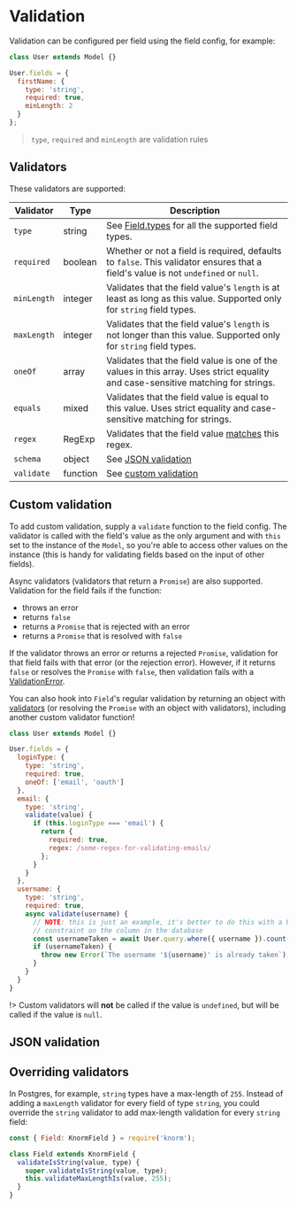 # Validation

Validation can be configured per field using the field config, for example:

```js
class User extends Model {}

User.fields = {
  firstName: {
    type: 'string',
    required: true,
    minLength: 2
  }
};
```
> `type`, `required` and `minLength` are validation rules

## Validators

These validators are supported:

| Validator   | Type     |  Description                                        |
| ----------- | -------- | --------------------------------------------------- |
| `type`      | string   | See [Field.types](api/field.md#fieldtypes) for all the supported field types. |
| `required`  | boolean  | Whether or not a field is required, defaults to `false`. This validator ensures that a field's value is not `undefined` or `null`. |
| `minLength` | integer  | Validates that the field value's `length` is at least as long as this value. Supported only for `string` field types. |
| `maxLength` | integer  | Validates that the field value's `length` is not longer than this value. Supported only for `string` field types. |
| `oneOf`     | array    | Validates that the field value is one of the values in this array. Uses strict equality and case-sensitive matching for strings. |
| `equals`    | mixed    | Validates that the field value is equal to this value. Uses strict equality and case-sensitive matching for strings. |
| `regex`     | RegExp   | Validates that the field value [matches](https://developer.mozilla.org/en-US/docs/Web/JavaScript/Reference/Global_Objects/RegExp/test) this regex. |
| `schema`    | object   | See [JSON validation](#json-validation) |
| `validate`  | function | See [custom validation](#custom-validation) |

## Custom validation

To add custom validation, supply a `validate` function to the field config. The
validator is called with the field's value as the only argument and with `this`
set to the instance of the `Model`, so you're able to access other values on the
instance (this is handy for validating fields based on the input of other fields).

Async validators (validators that return a `Promise`) are also supported.
Validation for the field fails if the function:

- throws an error
- returns `false`
- returns a `Promise` that is rejected with an error
- returns a `Promise` that is resolved with `false`

If the validator throws an error or returns a rejected `Promise`, validation for
that field fails with that error (or the rejection error). However, if it returns
`false` or resolves the `Promise` with `false`, then validation fails with a
[ValidationError](api/validation-error.md).

You can also hook into `Field`'s regular validation by returning an object with
[validators](#validators) (or resolving the `Promise` with an object with
validators), including another custom validator function!

```js
class User extends Model {}

User.fields = {
  loginType: {
    type: 'string',
    required: true,
    oneOf: ['email', 'oauth']
  },
  email: {
    type: 'string',
    validate(value) {
      if (this.loginType === 'email') {
        return {
          required: true,
          regex: /some-regex-for-validating-emails/
        };
      }
    }
  },
  username: {
    type: 'string',
    required: true,
    async validate(username) {
      // NOTE: this is just an example, it's better to do this with a UNIQUE
      // constraint on the column in the database
      const usernameTaken = await User.query.where({ username }).count();
      if (usernameTaken) {
        throw new Error(`The username '${username}' is already taken`);
      }
    }
  }
}
```

!> Custom validators will __not__ be called if the value is `undefined`, but
will be called if the value is `null`.

## JSON validation

## Overriding validators

In Postgres, for example, `string` types have a max-length of `255`. Instead of
adding a `maxLength` validator for every field of type `string`, you could
override the `string` validator to add max-length validation for every `string`
field:

```js
const { Field: KnormField } = require('knorm');

class Field extends KnormField {
  validateIsString(value, type) {
    super.validateIsString(value, type);
    this.validateMaxLengthIs(value, 255);
  }
}
```

